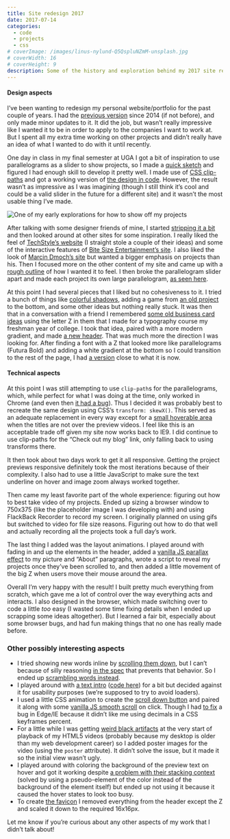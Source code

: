 ```yaml
---
title: Site redesign 2017
date: 2017-07-14
categories:
  - code
  - projects
  - css
# coverImage: /images/linus-nylund-Q5QspluNZmM-unsplash.jpg
# coverWidth: 16
# coverHeight: 9
description: Some of the history and exploration behind my 2017 site redesign.
---
```


<h4>Design aspects</h4>

I’ve been wanting to redesign my personal website/portfolio for the past couple of years. I had the <a href="https://codepen.io/ZachSaucier/pen/aevDq">previous version</a> since 2014 (if not before), and only made minor updates to it. It did the job, but wasn’t really impressive like I wanted it to be in order to apply to the companies I want to work at. But I spent all my extra time working on other projects and didn’t really have an idea of what I wanted to do with it until recently.

One day in class in my final semester at UGA I got a bit of inspiration to use parallelograms as a slider to show projects, so I made a <a href="https://i.imgur.com/JJDHqFX.png">quick sketch</a> and figured I had enough skill to develop it pretty well. I made use of <a href="https://developer.mozilla.org/en-US/docs/Web/CSS/clip-path">CSS clip-paths</a> and got a working version of <a href="https://i.imgur.com/fyhDPjK.png">the design in code</a>. However, the result wasn’t as impressive as I was imagining (though I still think it’s cool and could be a valid slider in the future for a different site) and it wasn’t the most usable thing I’ve made.

<img src="https://i.imgur.com/fyhDPjK.png" alt="One of my early explorations for how to show off my projects">

<span class="excerpt-marker"></span>

After talking with some designer friends of mine, I started <a href="https://i.stack.imgur.com/cAJYh.png">stripping it a bit</a> and then looked around at other sites for some inspiration. I really liked the feel of <a href="https://www.techstyle.com/">TechStyle’s website</a> (I straight stole a couple of their ideas) and some of the interactive features of <a href="https://bitesizeinc.com/home">Bite Size Entertainment’s site</a>. I also liked the look of <a href="https://www.mdmoch.com/index.php">Marcin Dmoch’s site</a> but wanted a bigger emphasis on projects than his. Then I focused more on the other content of my site and came up with a <a href="https://i.imgur.com/jUY8t4X.gifv">rough outline</a> of how I wanted it to feel. I then broke the parallelogram slider apart and made each project its own large parallelogram, <a href="https://i.imgur.com/i6tdt78.gifv">as seen here</a>.

At this point I had several pieces that I liked but no cohesiveness to it. I tried a bunch of things like <a href="https://i.stack.imgur.com/GuCqc.png">colorful shadows</a>, adding a game from <a href="https://codepen.io/ZachSaucier/pen/zGebEL">an old project</a> to the bottom, and some other ideas but nothing really stuck. It was then that in a conversation with a friend I remembered <a href="https://i.stack.imgur.com/NLVLl.png">some old business card ideas</a> using the letter Z in them that I made for a typography course my freshman year of college. I took that idea, paired with a more modern gradient, and made <a href="https://i.stack.imgur.com/1nVB0.png">a new header</a>. That was much more the direction I was looking for. After finding a font with a Z that looked more like parallelograms (Futura Bold) and adding a white gradient at the bottom so I could transition to the rest of the page, I had <a href="https://i.imgur.com/Y3WTByA.png">a version</a> close to what it is now.

<h4>Technical aspects</h4>

At this point I was still attempting to use `clip-path`s for the parallelograms, which, while perfect for what I was doing at the time, only worked in Chrome (and even then <a href="https://bugs.chromium.org/p/chromium/issues/detail?id=727865">it had a bug</a>). Thus I decided it was probably best to recreate the same design using CSS’s `transform: skewX()`. This served as an adequate replacement in every way except for a <a href="https://i.imgur.com/NFUxzAP.png">small hoverable area</a> when the titles are not over the preview videos. I feel like this is an acceptable trade off given my site now works back to IE9. I did continue to use clip-paths for the “Check out my blog” link, only falling back to using transforms there.

It then took about two days work to get it all responsive. Getting the project previews responsive definitely took the most iterations because of their complexity. I also had to use a little JavaScript to make sure the text underline on hover and image zoom always worked together.

Then came my least favorite part of the whole experience: figuring out how to best take video of my projects. Ended up sizing a browser window to 750x375 (like the placeholder image I was developing with) and using FlackBack Recorder to record my screen. I originally planned on using gifs but switched to video for file size reasons. Figuring out how to do that well and actually recording all the projects took a full day’s work.

The last thing I added was the layout animations. I played around with fading in and up the elements in the header, added a <a href="https://github.com/dixonandmoe/rellax">vanilla JS parallax effect</a> to my picture and “About” paragraphs, wrote a script to reveal my projects once they’ve been scrolled to, and then added a little movement of the big Z when users move their mouse around the area.

Overall I’m very happy with the result! I built pretty much everything from scratch, which gave me a lot of control over the way everything acts and interacts. I also designed in the browser, which made switching over to code a little _too_ easy (I wasted some time fixing details when I ended up scrapping some ideas altogether). But I learned a fair bit, especially about some browser bugs, and had fun making things that no one has really made before.

<h3>Other possibly interesting aspects</h3>

- I tried showing new words inline by <a href="https://jsfiddle.net/ZachSaucier/t6y7yy6u/1/">scrolling them down</a>, but I can’t because of silly reasoning <a href="https://stackoverflow.com/a/6433475/2065702">in the spec</a> that prevents that behavior. So I ended up <a href="https://jsfiddle.net/t6y7yy6u/9/">scrambling words instead</a>.
- I played around with <a href="https://i.imgur.com/1gQYZpw.gif">a text intro</a> (<a href="https://jsfiddle.net/uxLwdgq4/14/">code here</a>) for a bit but decided against it for usability purposes (we’re supposed to try to avoid loaders).
- I used a little CSS animation to create the <a href="https://jsfiddle.net/4a7vgdqv/">scroll down button</a> and paired it along with some <a href="https://stackoverflow.com/a/39494245/2065702">vanilla JS smooth scroll</a> on click. Though I had <a href="https://jsfiddle.net/y54jcnkd/">to fix</a> a bug in Edge/IE because it didn’t like me using decimals in a CSS keyframes percent.
- For a little while I was getting <a href="https://i.stack.imgur.com/GMoWC.png">weird black artifacts</a> at the very start of playback of my HTML5 videos (probably because my desktop is older than my web development career) so I added poster images for the video (using the `poster` attribute). It didn’t solve the issue, but it made it so the initial view wasn’t ugly.
- I played around with coloring the background of the preview text on hover and got it working despite <a href="https://stackoverflow.com/a/20852489/2065702">a problem with their stacking context</a> (solved by using a pseudo-element of the color instead of the background of the element itself) but ended up not using it because it caused the hover states to look too busy.
- To create <a href="https://zachsaucier.com/favicon.png">the favicon</a> I removed everything from the header except the Z and scaled it down to the required 16x16px.

Let me know if you’re curious about any other aspects of my work that I didn’t talk about!
